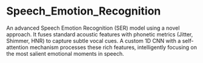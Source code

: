 # Speech_Emotion_Recognition
An advanced Speech Emotion Recognition (SER) model using a novel approach. It fuses standard acoustic features with phonetic metrics (Jitter, Shimmer, HNR) to capture subtle vocal cues. A custom 1D CNN with a self-attention mechanism processes these rich features, intelligently focusing on the most salient emotional moments in speech.
